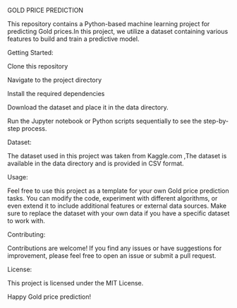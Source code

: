 GOLD PRICE PREDICTION

This repository contains a Python-based machine learning project for predicting Gold prices.In this project, we utilize a dataset containing various features to build and train a predictive model.

Getting Started:

Clone this repository

Navigate to the project directory

Install the required dependencies

Download the dataset and place it in the data directory.

Run the Jupyter notebook or Python scripts sequentially to see the step-by-step process.

Dataset:

The dataset used in this project was taken from Kaggle.com ,The dataset is available in the data directory and is provided in CSV format.

Usage:

Feel free to use this project as a template for your own Gold price prediction tasks. You can modify the code, experiment with different algorithms, or even extend it to include additional features or external data sources. Make sure to replace the dataset with your own data if you have a specific dataset to work with.

Contributing:

Contributions are welcome! If you find any issues or have suggestions for improvement, please feel free to open an issue or submit a pull request.

License:

This project is licensed under the MIT License.

Happy Gold price prediction!
